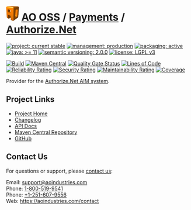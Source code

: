 # [<img src="ao-logo.png" alt="AO Logo" width="35" height="40">](https://github.com/aoindustries) [AO OSS](https://github.com/aoindustries/ao-oss) / [Payments](https://github.com/aoindustries/ao-payments) / [Authorize.Net](https://github.com/aoindustries/ao-payments-authorizeNet)

[![project: current stable](https://oss.aoapps.com/ao-badges/project-current-stable.svg)](https://aoindustries.com/life-cycle#project-current-stable)
[![management: production](https://oss.aoapps.com/ao-badges/management-production.svg)](https://aoindustries.com/life-cycle#management-production)
[![packaging: active](https://oss.aoapps.com/ao-badges/packaging-active.svg)](https://aoindustries.com/life-cycle#packaging-active)  
[![java: &gt;= 11](https://oss.aoapps.com/ao-badges/java-11.svg)](https://docs.oracle.com/en/java/javase/11/docs/api/)
[![semantic versioning: 2.0.0](https://oss.aoapps.com/ao-badges/semver-2.0.0.svg)](http://semver.org/spec/v2.0.0.html)
[![license: LGPL v3](https://oss.aoapps.com/ao-badges/license-lgpl-3.0.svg)](https://www.gnu.org/licenses/lgpl-3.0)

[![Build](https://github.com/aoindustries/ao-payments-authorizeNet/workflows/Build/badge.svg?branch=master)](https://github.com/aoindustries/ao-payments-authorizeNet/actions?query=workflow%3ABuild)
[![Maven Central](https://maven-badges.herokuapp.com/maven-central/com.aoapps/ao-payments-authorizeNet/badge.svg)](https://maven-badges.herokuapp.com/maven-central/com.aoapps/ao-payments-authorizeNet)
[![Quality Gate Status](https://sonarcloud.io/api/project_badges/measure?branch=master&project=com.aoapps%3Aao-payments-authorizeNet&metric=alert_status)](https://sonarcloud.io/dashboard?branch=master&id=com.aoapps%3Aao-payments-authorizeNet)
[![Lines of Code](https://sonarcloud.io/api/project_badges/measure?branch=master&project=com.aoapps%3Aao-payments-authorizeNet&metric=ncloc)](https://sonarcloud.io/component_measures?branch=master&id=com.aoapps%3Aao-payments-authorizeNet&metric=ncloc)  
[![Reliability Rating](https://sonarcloud.io/api/project_badges/measure?branch=master&project=com.aoapps%3Aao-payments-authorizeNet&metric=reliability_rating)](https://sonarcloud.io/component_measures?branch=master&id=com.aoapps%3Aao-payments-authorizeNet&metric=Reliability)
[![Security Rating](https://sonarcloud.io/api/project_badges/measure?branch=master&project=com.aoapps%3Aao-payments-authorizeNet&metric=security_rating)](https://sonarcloud.io/component_measures?branch=master&id=com.aoapps%3Aao-payments-authorizeNet&metric=Security)
[![Maintainability Rating](https://sonarcloud.io/api/project_badges/measure?branch=master&project=com.aoapps%3Aao-payments-authorizeNet&metric=sqale_rating)](https://sonarcloud.io/component_measures?branch=master&id=com.aoapps%3Aao-payments-authorizeNet&metric=Maintainability)
[![Coverage](https://sonarcloud.io/api/project_badges/measure?branch=master&project=com.aoapps%3Aao-payments-authorizeNet&metric=coverage)](https://sonarcloud.io/component_measures?branch=master&id=com.aoapps%3Aao-payments-authorizeNet&metric=Coverage)

Provider for the [Authorize.Net AIM system](https://www.authorize.net/).

## Project Links
* [Project Home](https://oss.aoapps.com/payments/authorizeNet/)
* [Changelog](https://oss.aoapps.com/payments/authorizeNet/changelog)
* [API Docs](https://oss.aoapps.com/payments/authorizeNet/apidocs/)
* [Maven Central Repository](https://search.maven.org/artifact/com.aoapps/ao-payments-authorizeNet)
* [GitHub](https://github.com/aoindustries/ao-payments-authorizeNet)

## Contact Us
For questions or support, please [contact us](https://aoindustries.com/contact):

Email: [support@aoindustries.com](mailto:support@aoindustries.com)  
Phone: [1-800-519-9541](tel:1-800-519-9541)  
Phone: [+1-251-607-9556](tel:+1-251-607-9556)  
Web: https://aoindustries.com/contact
